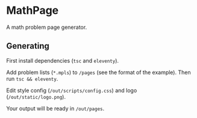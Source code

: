 # MathPage

A math problem page generator.

## Generating

First install dependencies (`tsc` and `eleventy`).

Add problem lists (`*.mpls`) to `/pages` (see the format of the example). Then run `tsc && eleventy`.

Edit style config (`/out/scripts/config.css`) and logo (`/out/static/logo.png`).

Your output will be ready in `/out/pages`.
